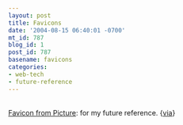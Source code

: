 ```yaml
---
layout: post
title: Favicons
date: '2004-08-15 06:40:01 -0700'
mt_id: 787
blog_id: 1
post_id: 787
basename: favicons
categories:
- web-tech
- future-reference
---
```

<br /><a href="http://www.chami.com/html-kit/services/favicon/">Favicon from Picture</a>: for my future reference. {<a href="http://del.icio.us/url/31c135e12a13ad794417f9213217b512">via</a>}<br /><br /><br />
